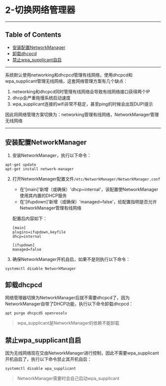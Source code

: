 # 2-切换网络管理器

<!-- File: 2-切换网络管理器.md -->
<!-- Auther: YJ -->
<!-- Email: yj1516268@outlook.com -->
<!-- Created Time: 2021-06-20 02:05:19 -->

---

## Table of Contents

<!-- vim-markdown-toc GFM -->

* [安装配置NetworkManager](#安装配置networkmanager)
* [卸载dhcpcd](#卸载dhcpcd)
* [禁止wpa_supplicant自启](#禁止wpa_supplicant自启)

<!-- vim-markdown-toc -->

---

系统默认使用networking和dhcpcd管理有线网络，使用dhcpcd和wpa_supplicant管理无线网络，这套网络管理方案有几个缺点：

1. networking和dhcpcd同时管理有线网络会导致有线网络接口获得两个IP
2. dhcp会严重拖慢系统启动速度
3. wpa_supplicant连接的wifi非常不稳定，甚至ping的时候会出现DUP!提示

因此将网络管理方案切换为：networking管理有线网络，NetworkManager管理无线网络

---

## 安装配置NetworkManager

1. 安装NetworkManager，执行以下命令：

```shell
apt-get update
apt-get install network-manager
```

2. 打开NetworkManager配置文件`/etc/NetworkManager/NetworkManager.conf`

    - 在'[main]'新增（或确保）'dhcp=internal'，该配置使NetworkManager使用其内置的DHCP服务
    - 在'[ifupdown]'新增（或确保）'managed=false'，给配置指明是否允许NetworkManager管理有线网络

    配置后内容如下：

    ```shell
    [main]
    plugins=ifupdown,keyfile
    dhcp=internal

    [ifupdown]
    managed=false
    ```

3. 确保NetworkManager开机自启，如果不是则执行以下命令：

```shell
systemctl disable NetworkManager
```

## 卸载dhcpcd

网络管理器切换为NetworkManager后就不需要dhcpcd了，因为NetworkManager自带了DHCP功能，执行以下命令卸载dhcpcd：

```shell
apt purge dhcpcd5 openresolv
```

> wpa_supplicant是NetworkManager的依赖不能卸载

## 禁止wpa_supplicant自启

因为无线网络现在交由NetworkManager进行控制，因此不需要wpa_supplicant开机自启了，执行以下命令禁止其开机自启：

```shell
systemctl disable wpa_supplicant
```

> NetworkManager需要时会自己启动wpa_supplicant
